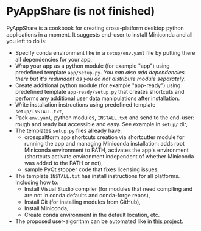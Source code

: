 # PyAppShare (is not finished)

PyAppShare is a cookbook for creating cross-platform desktop python applications in a moment. It suggests end-user to install Miniconda and all you left to do is:

* Specify conda environment like in a `setup/env.yaml` file by putting there all dependencies for your app, 
* Wrap your app as a python module (for example "app") using predefined template `app/setup.py`. *You can also add dependencies there but it's redundant as you do not distribute module separately*.
* Create additional python module (for example "app-ready") using predefined template `app-ready/setup.py` that creates shortcuts and performs any additional user data manipulations after installation.
* Write installation instructions using predefined template `setup/INSTALL.txt`,
* Pack `env.yaml`, python modules, `INSTALL.txt` and send to the end-user: rough and ready but accessible and easy. See example in `setup/` dir,
* The templates `setup.py` files already have:
  * crosspaltform app shortcuts creation via shortcutter module for running the app and managing Miniconda installation: adds root Miniconda environment to PATH, activates the app's environment (shortcuts activate environment independent of whether Miniconda was added to the PATH or not),
  * sample PyQt stopper code that fixes licensing issues,
* The template `INSTALL.txt` has install instructions for all platforms. Including how to:
  * Install Visual Studio compiler (for modules that need compiling and are not in conda defaults and conda-forge repos),
  * Install Git (for installing modules from GitHub),
  * Install Miniconda,
  * Create conda environment in the default location, etc. 
* The proposed user-algorithm can be automated like in [this project](https://github.com/deto/Miniconda-Install).
